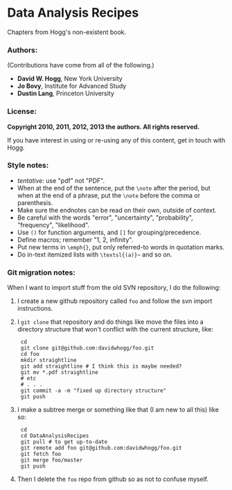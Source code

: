 # Data Analysis Recipes

Chapters from Hogg's non-existent book.

### Authors: ###

(Contributions have come from all of the following.)

* **David W. Hogg**, New York University
* **Jo Bovy**, Institute for Advanced Study
* **Dustin Lang**, Princeton University

### License: ###

**Copyright 2010, 2011, 2012, 2013 the authors.  All rights reserved.**

If you have interest in using or re-using any of this content, get in
touch with Hogg.

### Style notes: ###

- *tentative:* use "pdf" not "PDF".
- When at the end of the sentence, put the `\note` after the period,
  but when at the end of a phrase, put the `\note` before the comma or
  parenthesis.
- Make sure the endnotes can be read on their own, outside of context.
- Be careful with the words "error", "uncertainty", "probability",
  "frequency", "likelihood".
- Use `()` for function arguments, and `[]` for grouping/precedence.
- Define macros; remember "1, 2, infinity".
- Put new terms in `\emph{}`, put only referred-to words in quotation marks.
- Do in-text itemized lists with `\textsl{(a)}~` and so on.

### Git migration notes: ###

When I want to import stuff from the old SVN repository, I do the
following:

1. I create a new github repository called `foo` and follow the svn
   import instructions.

2. I `git clone` that repository and do things like move the files into
   a directory structure that won't conflict with the current
   structure, like:

        cd
        git clone git@github.com:davidwhogg/foo.git
        cd foo
        mkdir straightline
        git add straightline # I think this is maybe needed?
        git mv *.pdf straightline
        # etc
        # . . .
        git commit -a -m "fixed up directory structure"
        git push

3. I make a subtree merge or something like that (I am new to all this)
   like so:

        cd
        cd DataAnalysisRecipes
        git pull # to get up-to-date
        git remote add foo git@github.com:davidwhogg/foo.git
        git fetch foo
        git merge foo/master
        git push

4. Then I delete the `foo` repo from github so as not to confuse myself.

